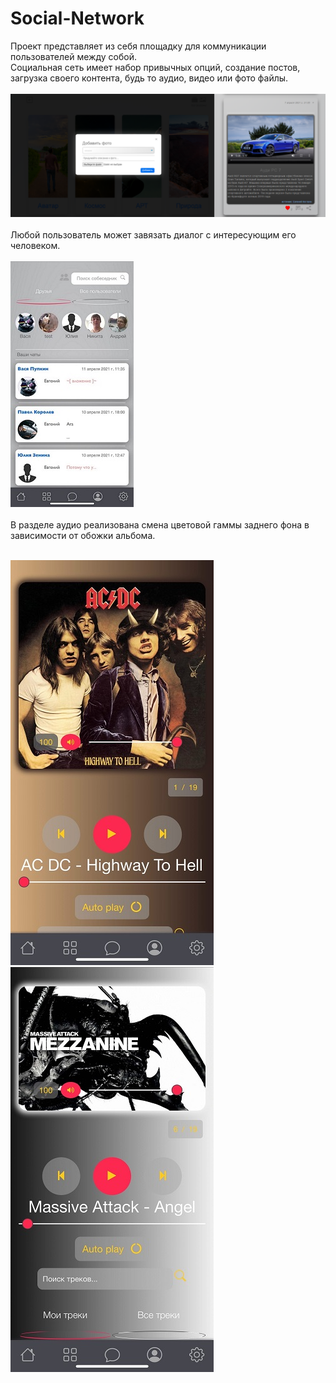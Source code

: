 # Social-Network
Проект представляет из себя площадку для коммуникации пользователей между собой.<br>
Социальная сеть имеет набор привычных опций, создание постов, загрузка своего контента, будь то аудио, видео или фото файлы.
<br>
<br>
![alt text](screenshots/добавление_фото_и_пост.png "Добавление фотографии в галлерею и пост")
<br>
<br>
Любой пользователь может завязать диалог с интересующим его человеком.
<br>
<br>
![alt text](screenshots/чат.jpg "Чат")
<br>
<br>
В разделе аудио реализована смена цветовой гаммы заднего фона в зависимости от обожки альбома.
<br>
<br>
<div><img src="screenshots/аудио1.jpg">&nbsp&nbsp&nbsp&nbsp&nbsp&nbsp<img src="screenshots/аудио2.jpg"></div>
